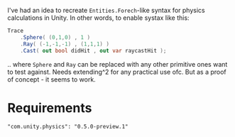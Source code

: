 I've had an idea to recreate `Entities.Forech`-like syntax for physics calculations in Unity. In other words, to enable systax like this:

```csharp
Trace
    .Sphere( (0,1,0) , 1 )
    .Ray( (-1,-1,-1) , (1,1,1) )
    .Cast( out bool didHit , out var raycastHit );
```
.. where `Sphere` and `Ray` can be replaced with any other primitive ones want to test against.
Needs extending^2 for any practical use ofc. But as a proof of concept - it seems to work.

# Requirements
`"com.unity.physics": "0.5.0-preview.1"`
